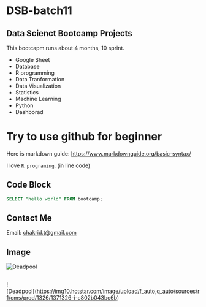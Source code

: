 # DSB-batch11
## Data Scienct Bootcamp Projects

This bootcapm runs about 4 months, 10 sprint.

- Google Sheet
- Database
- R programming
- Data Tranformation
- Data Visualization
- Statistics
- Machine Learning
- Python
- Dashborad

# Try to use github for beginner

Here is markdown guide: https://www.markdownguide.org/basic-syntax/

I love `R programing`. (in line code)

## Code Block
``` sql
SELECT "hello world" FROM bootcamp;
```

## Contact Me
Email: chakrid.t@gmail.com

## Image
![Deadpool](https://ew.com/thmb/3eoGKEgI3NBRt10ROHPWi1v-I2A=/1500x0/filters:no_upscale():max_bytes(150000):strip_icc()/Deadpool-050724-869ff7366a5f470ba61752c460e2935e.jpg)

## 
![Deadpool[(https://img10.hotstar.com/image/upload/f_auto,q_auto/sources/r1/cms/prod/1326/1371326-i-c802b043bc6b)
